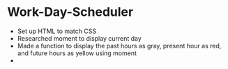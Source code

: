 # Work-Day-Scheduler
*   Set up HTML to match CSS
*   Researched moment to display current day 
*   Made a function to display the past hours as gray, present hour as red, and future hours as yellow using moment
*   

